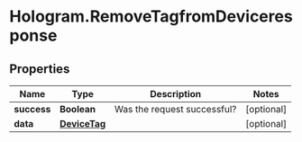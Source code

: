 # Hologram.RemoveTagfromDeviceresponse

## Properties
Name | Type | Description | Notes
------------ | ------------- | ------------- | -------------
**success** | **Boolean** | Was the request successful? | [optional] 
**data** | [**DeviceTag**](DeviceTag.md) |  | [optional] 


